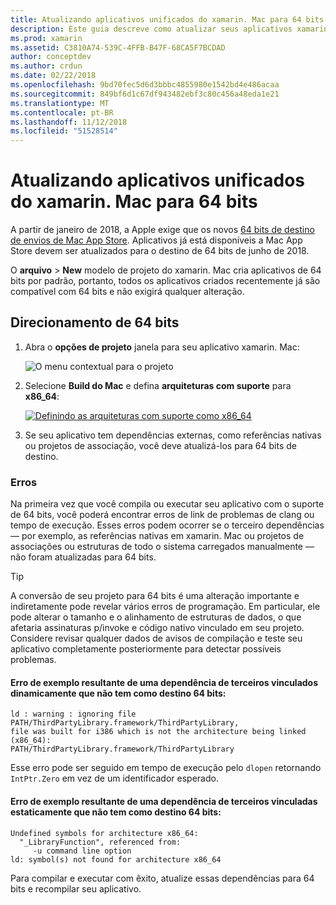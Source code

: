 ```yaml
---
title: Atualizando aplicativos unificados do xamarin. Mac para 64 bits
description: Este guia descreve como atualizar seus aplicativos xamarin. Mac para o destino de 64 bits. Ele também fornece exemplos dos tipos de erros que podem ser encontrados ao fazer essa alteração.
ms.prod: xamarin
ms.assetid: C3810A74-539C-4FFB-B47F-68CA5F7BCDAD
author: conceptdev
ms.author: crdun
ms.date: 02/22/2018
ms.openlocfilehash: 9bd70fec5d6d3bbbc4855980e1542bd4e486acaa
ms.sourcegitcommit: 849bf6d1c67df943482ebf3c80c456a48eda1e21
ms.translationtype: MT
ms.contentlocale: pt-BR
ms.lasthandoff: 11/12/2018
ms.locfileid: "51528514"
---
```

# <a name="updating-xamarinmac-unified-applications-to-64-bit"></a>Atualizando aplicativos unificados do xamarin. Mac para 64 bits

A partir de janeiro de 2018, a Apple exige que os novos [64 bits de destino de envios de Mac App Store](https://developer.apple.com/news/?id=06282017a). Aplicativos já está disponíveis a Mac App Store devem ser atualizados para o destino de 64 bits de junho de 2018.

O **arquivo** > **New** modelo de projeto do xamarin. Mac cria aplicativos de 64 bits por padrão, portanto, todos os aplicativos criados recentemente já são compatível com 64 bits e não exigirá qualquer alteração.

## <a name="targeting-64-bit"></a>Direcionamento de 64 bits

1. Abra o **opções de projeto** janela para seu aplicativo xamarin. Mac:

   ![O menu contextual para o projeto](mac-64-bit-images/1-contextual_menu-vsmac.png "o menu contextual para o projeto")

2. Selecione **Build do Mac** e defina **arquiteturas com suporte** para **x86\_64**:

   [![Definindo as arquiteturas com suporte como x86_64](mac-64-bit-images/2-project_options-vsmac.png "definindo as arquiteturas com suporte como x86_64")](mac-64-bit-images/2-project_options-vsmac-large.png#lightbox)

3. Se seu aplicativo tem dependências externas, como referências nativas ou projetos de associação, você deve atualizá-los para 64 bits de destino.

### <a name="errors"></a>Erros

Na primeira vez que você compila ou executar seu aplicativo com o suporte de 64 bits, você poderá encontrar erros de link de problemas de clang ou tempo de execução. Esses erros podem ocorrer se o terceiro dependências — por exemplo, as referências nativas em xamarin. Mac ou projetos de associações ou estruturas de todo o sistema carregados manualmente — não foram atualizadas para 64 bits.

> [!TIP]
> A conversão de seu projeto para 64 bits é uma alteração importante e indiretamente pode revelar vários erros de programação. Em particular, ele pode alterar o tamanho e o alinhamento de estruturas de dados, o que afetaria assinaturas p/invoke e código nativo vinculado em seu projeto. Considere revisar qualquer dados de avisos de compilação e teste seu aplicativo completamente posteriormente para detectar possíveis problemas.

#### <a name="example-error-resulting-from-a-dynamically-linked-third-party-dependency-that-does-not-target-64-bit"></a>Erro de exemplo resultante de uma dependência de terceiros vinculados dinamicamente que não tem como destino 64 bits:

```console
ld : warning : ignoring file PATH/ThirdPartyLibrary.framework/ThirdPartyLibrary, 
file was built for i386 which is not the architecture being linked (x86_64): 
PATH/ThirdPartyLibrary.framework/ThirdPartyLibrary 
```

Esse erro pode ser seguido em tempo de execução pelo `dlopen` retornando `IntPtr.Zero` em vez de um identificador esperado.

#### <a name="example-error-resulting-from-a-statically-linked-third-party-dependency-that-does-not-target-64-bit"></a>Erro de exemplo resultante de uma dependência de terceiros vinculadas estaticamente que não tem como destino 64 bits:

```console
Undefined symbols for architecture x86_64:
  "_LibraryFunction", referenced from:
     -u command line option
ld: symbol(s) not found for architecture x86_64 
```

Para compilar e executar com êxito, atualize essas dependências para 64 bits e recompilar seu aplicativo.

